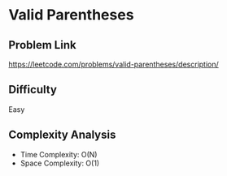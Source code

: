 # Valid Parentheses

## Problem Link

https://leetcode.com/problems/valid-parentheses/description/



## Difficulty

Easy

## Complexity Analysis

* Time Complexity: O(N)
* Space Complexity: O(1)

